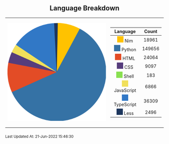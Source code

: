<span align="center">

## Language Breakdown
</span>

<foreignObject>
<body xmlns="http://www.w3.org/1999/xhtml">
<table border="0">
<tr>
<td>

![Pie Chart](./assets/pie_chart.svg "Pie Chart detailing languages used")
</td>
<td>

|Language|Count|
|:-:|:-:|
![Nim](./assets/Nim.svg) Nim|18961|
![Python](./assets/Python.svg) Python|149656|
![HTML](./assets/HTML.svg) HTML|24064|
![CSS](./assets/CSS.svg) CSS|9097|
![Shell](./assets/Shell.svg) Shell|183|
![JavaScript](./assets/JavaScript.svg) JavaScript|6866|
![TypeScript](./assets/TypeScript.svg) TypeScript|36309|
![Less](./assets/Less.svg) Less|2496|
</td>
</tr>
</table>
</body>
</foreignObject>

<sub>Last Updated At: 21-Jun-2022 15:46:30</sub>
